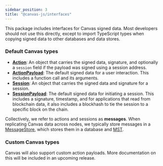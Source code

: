 ```yaml
---
sidebar_position: 3
title: "@canvas-js/interfaces"
---
```


This package includes interfaces for Canvas signed data. Most
developers should not use this directly, except to import TypeScript
types when copying signed data to other databases and data stores.

### Default Canvas types

* **[Action](https://github.com/canvasxyz/canvas/blob/main/packages/interfaces/src/actions.ts)**:
  An object that carries the signed data, signature, and optionally a `session` field
  if the payload was signed using a session address.
* **[ActionPayload](https://github.com/canvasxyz/canvas/blob/main/packages/interfaces/src/actions.ts)**:
  The default signed data for a user interaction. This includes a function call and its arguments.
* **[Session](https://github.com/canvasxyz/canvas/blob/main/packages/interfaces/src/sessions.ts)**:
  An object that carries the signed data and signature for a session.
* **[SessionPayload](https://github.com/canvasxyz/canvas/blob/main/packages/interfaces/src/sessions.ts)**:
  The default signed data for initiating a session. This includes
  a signature, timestamp, and for applications that read from blockchain data,
  it also includes a blockhash to tie the session to a specific block on
  the chain.

Collectively, we refer to actions and sessions as **messages**. When
replicating Canvas data across nodes, we typically store messages in a
[MessageStore](https://github.com/canvasxyz/canvas/blob/main/packages/core/src/messageStore.ts),
which stores them in a database and [MST](https://github.com/canvasxyz/okra).

### Custom Canvas types

Canvas will also support custom action payloads. More documentation on
this will be included in an upcoming release.
